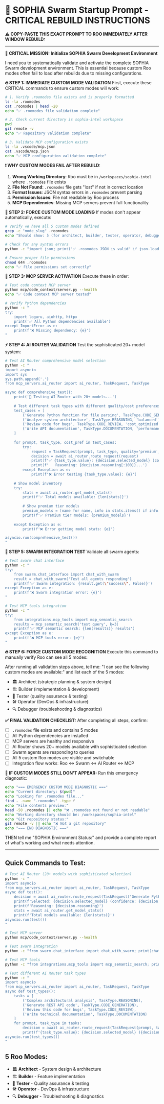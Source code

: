 # 🚀 SOPHIA Swarm Startup Prompt - CRITICAL REBUILD INSTRUCTIONS

**⚠️ COPY-PASTE THIS EXACT PROMPT TO ROO IMMEDIATELY AFTER WINDOW REBUILD:**

---

**🎯 CRITICAL MISSION: Initialize SOPHIA Swarm Development Environment**

I need you to systematically validate and activate the complete SOPHIA Swarm development environment. This is essential because custom Roo modes often fail to load after rebuilds due to missing configurations.

**🔥 STEP 1: IMMEDIATE CUSTOM MODE VALIDATION**
First, execute these CRITICAL commands to ensure custom modes will work:

```bash
# 1. Verify .roomodes file exists and is properly formatted
ls -la .roomodes
cat .roomodes | head -20
echo "✅ .roomodes file validation complete"

# 2. Check current directory is sophia-intel workspace
pwd
git remote -v
echo "✅ Repository validation complete"

# 3. Validate MCP configuration exists
ls -la .vscode/mcp.json
cat .vscode/mcp.json
echo "✅ MCP configuration validation complete"
```

**❗ WHY CUSTOM MODES FAIL AFTER REBUILD:**
1. **Wrong Working Directory**: Roo must be in `/workspaces/sophia-intel` where `.roomodes` file exists
2. **File Not Found**: `.roomodes` file gets "lost" if not in correct location
3. **Format Issues**: JSON syntax errors in `.roomodes` prevent parsing
4. **Permission Issues**: File not readable by Roo process
5. **MCP Dependencies**: Missing MCP servers prevent full functionality

**🔧 STEP 2: FORCE CUSTOM MODE LOADING**
If modes don't appear automatically, execute:

```bash
# Verify we have all 5 custom modes defined
grep -c "mode_slug" .roomodes
echo "Should show: 5 (for architect, builder, tester, operator, debugger)"

# Check for any syntax errors
python -c "import json; print('✅ .roomodes JSON is valid' if json.loads(open('.roomodes').read()) else '❌ Invalid JSON')"

# Ensure proper file permissions
chmod 644 .roomodes
echo "✅ File permissions set correctly"
```

**🚀 STEP 3: MCP SERVER ACTIVATION**
Execute these in order:

```bash
# Test code context MCP server
python mcp/code_context/server.py --health
echo "✅ Code context MCP server tested"

# Verify Python dependencies
python -c "
try:
    import loguru, aiohttp, httpx
    print('✅ All Python dependencies available')
except ImportError as e:
    print(f'❌ Missing dependency: {e}')
"
```

**⚡ STEP 4: AI ROUTER VALIDATION**
Test the sophisticated 20+ model system:

```bash
# Test AI Router comprehensive model selection
python -c "
import asyncio
import sys
sys.path.append('.')
from mcp_servers.ai_router import ai_router, TaskRequest, TaskType

async def comprehensive_test():
    print('🧠 Testing AI Router with 20+ models...')
    
    # Test different task types with different quality/cost preferences
    test_cases = [
        ('Generate Python function for file parsing', TaskType.CODE_GENERATION, 'performance_optimized'),
        ('Analyze system architecture', TaskType.REASONING, 'balanced'),
        ('Review code for bugs', TaskType.CODE_REVIEW, 'cost_optimized'),
        ('Write API documentation', TaskType.DOCUMENTATION, 'performance_optimized')
    ]
    
    for prompt, task_type, cost_pref in test_cases:
        try:
            request = TaskRequest(prompt, task_type, quality='premium', cost_preference=cost_pref, latency='normal')
            decision = await ai_router.route_request(request)
            print(f'✅ {task_type.value}: {decision.selected_model} (confidence: {decision.confidence_score:.3f})')
            print(f'   Reasoning: {decision.reasoning[:100]}...')
        except Exception as e:
            print(f'❌ Error testing {task_type.value}: {e}')
    
    # Show model inventory
    try:
        stats = await ai_router.get_model_stats()
        print(f'✅ Total models available: {len(stats)}')
        
        # Show premium tier models
        premium_models = [name for name, info in stats.items() if info.get('quality_score', 0) >= 0.95]
        print(f'✅ Premium tier models: {premium_models}')
        
    except Exception as e:
        print(f'❌ Error getting model stats: {e}')

asyncio.run(comprehensive_test())
"
```

**🎯 STEP 5: SWARM INTEGRATION TEST**
Validate all swarm agents:

```bash
# Test swarm chat interface
python -c "
try:
    from swarm.chat_interface import chat_with_swarm
    result = chat_with_swarm('Test all agents responding')
    print(f'✅ Swarm integration: {result.get(\"success\", False)}')
except Exception as e:
    print(f'❌ Swarm integration error: {e}')
"

# Test MCP tools integration
python -c "
try:
    from integrations.mcp_tools import mcp_semantic_search
    results = mcp_semantic_search('test query', k=3)
    print(f'✅ MCP semantic search: {len(results)} results')
except Exception as e:
    print(f'❌ MCP tools error: {e}')
"
```

**🔥 STEP 6: FORCE CUSTOM MODE RECOGNITION**
Execute this command to manually verify Roo can see all 5 modes:

After running all validation steps above, tell me:
"I can see the following custom modes are available:" and list each of the 5 modes:
- 🏛️ Architect (strategic planning & system design)
- 🏗️ Builder (implementation & development)
- 🧪 Tester (quality assurance & testing)
- 🛠️ Operator (DevOps & infrastructure)
- 🔍 Debugger (troubleshooting & diagnostics)

**✅ FINAL VALIDATION CHECKLIST:**
After completing all steps, confirm:
- [ ] `.roomodes` file exists and contains 5 modes
- [ ] All Python dependencies are installed
- [ ] MCP servers are healthy and responsive
- [ ] AI Router shows 20+ models available with sophisticated selection
- [ ] Swarm agents are responding to queries
- [ ] All 5 custom Roo modes are visible and switchable
- [ ] Integration flow works: Roo ↔ Swarm ↔ AI Router ↔ MCP

**🚨 IF CUSTOM MODES STILL DON'T APPEAR:**
Run this emergency diagnostic:

```bash
echo "=== EMERGENCY CUSTOM MODE DIAGNOSTIC ==="
echo "Current directory: $(pwd)"
echo "Looking for .roomodes file..."
find . -name ".roomodes" -type f
echo "File contents preview:"
head -50 .roomodes || echo "❌ .roomodes not found or not readable"
echo "Working directory should be: /workspaces/sophia-intel"
echo "Git repository status:"
git remote -v || echo "❌ Not a git repository"
echo "=== END DIAGNOSTIC ==="
```

THEN tell me "SOPHIA Environment Status:" and provide a complete report of what's working and what needs attention.

---

## Quick Commands to Test:

```bash
# Test AI Router (20+ models with sophisticated selection)
python -c "
import asyncio
from mcp_servers.ai_router import ai_router, TaskRequest, TaskType
async def test():
    decision = await ai_router.route_request(TaskRequest('Generate Python code for file parsing', TaskType.CODE_GENERATION))
    print(f'Selected: {decision.selected_model} (confidence: {decision.confidence_score:.3f})')
    print(f'Reasoning: {decision.reasoning}')
    stats = await ai_router.get_model_stats()
    print(f'Total models available: {len(stats)}')
asyncio.run(test())
"

# Test MCP server
python mcp/code_context/server.py --health

# Test swarm integration
python -c "from swarm.chat_interface import chat_with_swarm; print(chat_with_swarm('Hello swarm')['success'])"

# Test MCP tools
python -c "from integrations.mcp_tools import mcp_semantic_search; print(len(mcp_semantic_search('test', k=3)))"

# Test different AI Router task types
python -c "
import asyncio
from mcp_servers.ai_router import ai_router, TaskRequest, TaskType
async def test_types():
    tasks = [
        ('Complex architectural analysis', TaskType.REASONING),
        ('Generate REST API code', TaskType.CODE_GENERATION),
        ('Review this code for bugs', TaskType.CODE_REVIEW),
        ('Write technical documentation', TaskType.DOCUMENTATION)
    ]
    for prompt, task_type in tasks:
        decision = await ai_router.route_request(TaskRequest(prompt, task_type))
        print(f'{task_type.value}: {decision.selected_model} ({decision.confidence_score:.2f})')
asyncio.run(test_types())
"
```

## 5 Roo Modes:
- 🏛️ **Architect** - System design & architecture
- 🏗️ **Builder** - Feature implementation  
- 🧪 **Tester** - Quality assurance & testing
- 🛠️ **Operator** - DevOps & infrastructure
- 🔍 **Debugger** - Troubleshooting & diagnostics